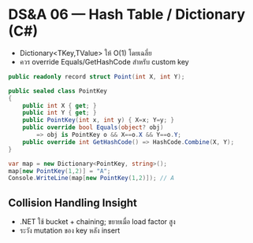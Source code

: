 # DS&A 06 — Hash Table / Dictionary (C#)

- Dictionary<TKey,TValue> ให้ O(1) โดยเฉลี่ย
- ควร override Equals/GetHashCode สำหรับ custom key

```csharp
public readonly record struct Point(int X, int Y);

public sealed class PointKey
{
    public int X { get; }
    public int Y { get; }
    public PointKey(int x, int y) { X=x; Y=y; }
    public override bool Equals(object? obj)
        => obj is PointKey o && X==o.X && Y==o.Y;
    public override int GetHashCode() => HashCode.Combine(X, Y);
}

var map = new Dictionary<PointKey, string>();
map[new PointKey(1,2)] = "A";
Console.WriteLine(map[new PointKey(1,2)]); // A
```

## Collision Handling Insight
- .NET ใช้ bucket + chaining; ขยายเมื่อ load factor สูง
- ระวัง mutation ของ key หลัง insert
